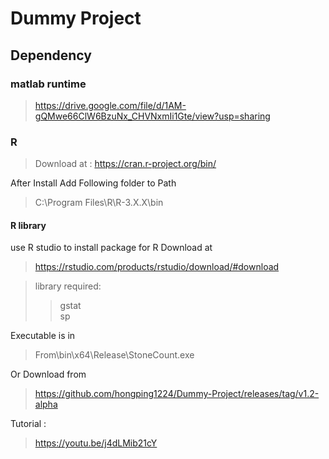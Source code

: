 # Dummy Project

## Dependency

### matlab runtime 

> https://drive.google.com/file/d/1AM-gQMwe66ClW6BzuNx_CHVNxmIi1Gte/view?usp=sharing

### R 

> Download at : https://cran.r-project.org/bin/

After Install Add Following folder to Path
>C:\Program Files\R\R-3.X.X\bin 

#### R library

use R studio to install package for R
Download at 
> https://rstudio.com/products/rstudio/download/#download

>library required:
>>gstat  
>>sp 


Executable is in  
> From\bin\x64\Release\StoneCount.exe

Or Download from

> https://github.com/hongping1224/Dummy-Project/releases/tag/v1.2-alpha

Tutorial :

> https://youtu.be/j4dLMib21cY

